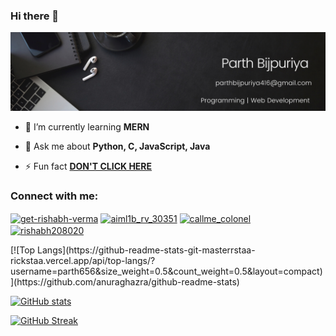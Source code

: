### Hi there 👋
<!-- adding photo -->

![MasterHead](https://github.com/parth656/parth656/blob/main/profile.png?raw=true)

- 🌱 I’m currently learning **MERN**

- 💬 Ask me about **Python, C, JavaScript, Java**

- ⚡ Fun fact **<a href="#">DON'T CLICK HERE</a>**

<h3 align="left">Connect with me:</h3>
<p align="left">
<a href="https://www.linkedin.com/in/parth-bijpuriya-821786228/" target="blank"><img align="center" src="https://raw.githubusercontent.com/rahuldkjain/github-profile-readme-generator/master/src/images/icons/Social/linked-in-alt.svg" alt="get-rishabh-verma" height="30" width="40" /></a>
<a href="https://www.hackerrank.com/AIMLPARTH31717" target="blank"><img align="center" src="https://raw.githubusercontent.com/rahuldkjain/github-profile-readme-generator/master/src/images/icons/Social/hackerrank.svg" alt="aiml1b_rv_30351" height="30" width="40" /></a>
<a href="https://www.leetcode.com/parthbijpuriya" target="blank"><img align="center" src="https://raw.githubusercontent.com/rahuldkjain/github-profile-readme-generator/master/src/images/icons/Social/leet-code.svg" alt="callme_colonel" height="30" width="40" /></a>
<a href="https://auth.geeksforgeeks.org/user/parthbijpuriya416" target="blank"><img align="center" src="https://raw.githubusercontent.com/rahuldkjain/github-profile-readme-generator/master/src/images/icons/Social/geeks-for-geeks.svg" alt="rishabh208020" height="30" width="40" /></a>
</p>
[![Top Langs](https://github-readme-stats-git-masterrstaa-rickstaa.vercel.app/api/top-langs/?username=parth656&size_weight=0.5&count_weight=0.5&layout=compact)](https://github.com/anuraghazra/github-readme-stats)

[![GitHub stats](https://github-readme-stats.vercel.app/api?username=parth656)](https://github.com/anuraghazra/github-readme-stats)

[![GitHub Streak](https://streak-stats.demolab.com/?user=parth656)](https://git.io/streak-stats)

<!--
**parth656/parth656** is a ✨ _special_ ✨ repository because its `README.md` (this file) appears on your GitHub profile.

Here are some ideas to get you started:

- 🔭 I’m currently working on ...
- 🌱 I’m currently learning ...
- 👯 I’m looking to collaborate on ...
- 🤔 I’m looking for help with ...
- 💬 Ask me about ...
- 📫 How to reach me: ...
- 😄 Pronouns: ...
- ⚡ Fun fact: ...
-->
